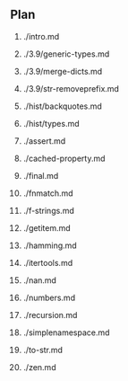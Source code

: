 ## Plan

1. ./intro.md

1. ./3.9/generic-types.md
1. ./3.9/merge-dicts.md
1. ./3.9/str-removeprefix.md

1. ./hist/backquotes.md
1. ./hist/types.md

1. ./assert.md
1. ./cached-property.md
1. ./final.md
1. ./fnmatch.md
1. ./f-strings.md
1. ./getitem.md
1. ./hamming.md
1. ./itertools.md
1. ./nan.md
1. ./numbers.md
1. ./recursion.md
1. ./simplenamespace.md
1. ./to-str.md
1. ./zen.md
